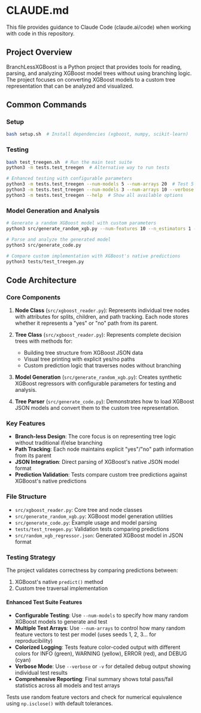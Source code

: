 # CLAUDE.md

This file provides guidance to Claude Code (claude.ai/code) when working with code in this repository.

## Project Overview

BranchLessXGBoost is a Python project that provides tools for reading, parsing, and analyzing XGBoost model trees without using branching logic. The project focuses on converting XGBoost models to a custom tree representation that can be analyzed and visualized.

## Common Commands

### Setup
```bash
bash setup.sh  # Install dependencies (xgboost, numpy, scikit-learn)
```

### Testing
```bash
bash test_treegen.sh  # Run the main test suite
python3 -m tests.test_treegen  # Alternative way to run tests

# Enhanced testing with configurable parameters
python3 -m tests.test_treegen --num-models 5 --num-arrays 20  # Test 5 models with 20 arrays each
python3 -m tests.test_treegen --num-models 3 --num-arrays 10 --verbose  # Verbose output with debug info
python3 -m tests.test_treegen --help  # Show all available options
```

### Model Generation and Analysis
```bash
# Generate a random XGBoost model with custom parameters
python3 src/generate_random_xgb.py --num-features 10 --n_estimators 1 --max_depth 3

# Parse and analyze the generated model
python3 src/generate_code.py

# Compare custom implementation with XGBoost's native predictions
python3 tests/test_treegen.py
```

## Code Architecture

### Core Components

1. **Node Class** (`src/xgboost_reader.py`): Represents individual tree nodes with attributes for splits, children, and path tracking. Each node stores whether it represents a "yes" or "no" path from its parent.

2. **Tree Class** (`src/xgboost_reader.py`): Represents complete decision trees with methods for:
   - Building tree structure from XGBoost JSON data
   - Visual tree printing with explicit yes/no paths
   - Custom prediction logic that traverses nodes without branching

3. **Model Generation** (`src/generate_random_xgb.py`): Creates synthetic XGBoost regressors with configurable parameters for testing and analysis.

4. **Tree Parser** (`src/generate_code.py`): Demonstrates how to load XGBoost JSON models and convert them to the custom tree representation.

### Key Features

- **Branch-less Design**: The core focus is on representing tree logic without traditional if/else branching
- **Path Tracking**: Each node maintains explicit "yes"/"no" path information from its parent
- **JSON Integration**: Direct parsing of XGBoost's native JSON model format
- **Prediction Validation**: Tests compare custom tree predictions against XGBoost's native predictions

### File Structure
- `src/xgboost_reader.py`: Core tree and node classes
- `src/generate_random_xgb.py`: XGBoost model generation utilities
- `src/generate_code.py`: Example usage and model parsing
- `tests/test_treegen.py`: Validation tests comparing predictions
- `src/random_xgb_regressor.json`: Generated XGBoost model in JSON format

### Testing Strategy

The project validates correctness by comparing predictions between:
1. XGBoost's native `predict()` method
2. Custom tree traversal implementation

#### Enhanced Test Suite Features

- **Configurable Testing**: Use `--num-models` to specify how many random XGBoost models to generate and test
- **Multiple Test Arrays**: Use `--num-arrays` to control how many random feature vectors to test per model (uses seeds 1, 2, 3... for reproducibility)
- **Colorized Logging**: Tests feature color-coded output with different colors for INFO (green), WARNING (yellow), ERROR (red), and DEBUG (cyan)
- **Verbose Mode**: Use `--verbose` or `-v` for detailed debug output showing individual test results
- **Comprehensive Reporting**: Final summary shows total pass/fail statistics across all models and test arrays

Tests use random feature vectors and check for numerical equivalence using `np.isclose()` with default tolerances.